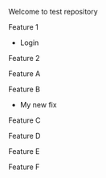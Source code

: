 Welcome to test repository

Feature 1
- Login

Feature 2

Feature A

Feature B
- My new fix

Feature C

Feature D

Feature E

Feature F